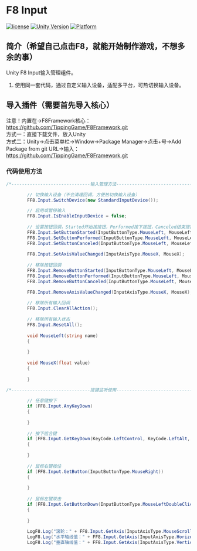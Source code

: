 # F8 Input

[![license](http://img.shields.io/badge/license-MIT-green.svg)](https://opensource.org/licenses/MIT) 
[![Unity Version](https://img.shields.io/badge/unity-2021.3.15f1-blue)](https://unity.com) 
[![Platform](https://img.shields.io/badge/platform-Win%20%7C%20Android%20%7C%20iOS%20%7C%20Mac%20%7C%20Linux%20%7C%20WebGL-orange)]() 

## 简介（希望自己点击F8，就能开始制作游戏，不想多余的事）
Unity F8 Input输入管理组件。
1. 使用同一套代码，通过自定义输入设备，适配多平台，可热切换输入设备。

## 导入插件（需要首先导入核心）
注意！内置在->F8Framework核心：https://github.com/TippingGame/F8Framework.git  
方式一：直接下载文件，放入Unity  
方式二：Unity->点击菜单栏->Window->Package Manager->点击+号->Add Package from git URL->输入：https://github.com/TippingGame/F8Framework.git  

### 代码使用方法
```C#
/*------------------------------输入管理方法------------------------------*/

        // 切换输入设备（不会清理回调，方便热切换输入设备）
        FF8.Input.SwitchDevice(new StandardInputDevice());

        // 启用或暂停输入
        FF8.Input.IsEnableInputDevice = false;
        
        // 设置按钮回调，Started开始按按钮，Performed按下按钮，Canceled结束按钮
        FF8.Input.SetButtonStarted(InputButtonType.MouseLeft, MouseLeft);
        FF8.Input.SetButtonPerformed(InputButtonType.MouseLeft, MouseLeft);
        FF8.Input.SetButtonCanceled(InputButtonType.MouseLeft, MouseLeft);
        
        FF8.Input.SetAxisValueChanged(InputAxisType.MouseX, MouseX);
        
        // 移除按钮回调
        FF8.Input.RemoveButtonStarted(InputButtonType.MouseLeft, MouseLeft);
        FF8.Input.RemoveButtonPerformed(InputButtonType.MouseLeft, MouseLeft);
        FF8.Input.RemoveButtonCanceled(InputButtonType.MouseLeft, MouseLeft);

        FF8.Input.RemoveAxisValueChanged(InputAxisType.MouseX, MouseX);
        
        // 移除所有输入回调
        FF8.Input.ClearAllAction();
        
        // 移除所有输入状态
        FF8.Input.ResetAll();
        
        void MouseLeft(string name)
        {
            
        }
        
        void MouseX(float value)
        {
        
        }

/*------------------------------按键监听使用------------------------------*/
        
        // 任意键按下
        if (FF8.Input.AnyKeyDown)
        {
            
        }
        
        // 按下组合键
        if (FF8.Input.GetKeyDown(KeyCode.LeftControl, KeyCode.LeftAlt, KeyCode.M))
        {
            
        }
        
        // 鼠标右键按住
        if (FF8.Input.GetButton(InputButtonType.MouseRight))
        {
            
        }
        
        // 鼠标左键双击
        if (FF8.Input.GetButtonDown(InputButtonType.MouseLeftDoubleClick))
        {
            
        }
        
        LogF8.Log("滚轮：" + FF8.Input.GetAxis(InputAxisType.MouseScrollWheel));
        LogF8.Log("水平轴线值：" + FF8.Input.GetAxis(InputAxisType.Horizontal));
        LogF8.Log("垂直轴线值：" + FF8.Input.GetAxis(InputAxisType.Vertical));
```


